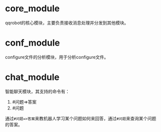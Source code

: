 # core_module

qqrobot的核心模块，主要负责接收消息处理并分发到其他模块。

# conf_module

configure文件的分析模块，用于分析configure文件。

# chat_module

智能聊天模块，其支持的命令有：

1. #问题=>答案
2. #问题

通过`#问题=>答案`来教机器人学习某个问题如何来回答，通过`#问题`来查询某个问题的答案。

